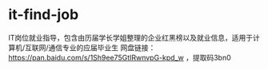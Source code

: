 # it-find-job
IT岗位就业指导，包含由历届学长学姐整理的企业红黑榜以及就业信息，适用于计算机/互联网/通信专业的应届毕业生
网盘链接： https://pan.baidu.com/s/1Sh9ee75GtIRwnvpG-kpd_w ，提取码3bn0
